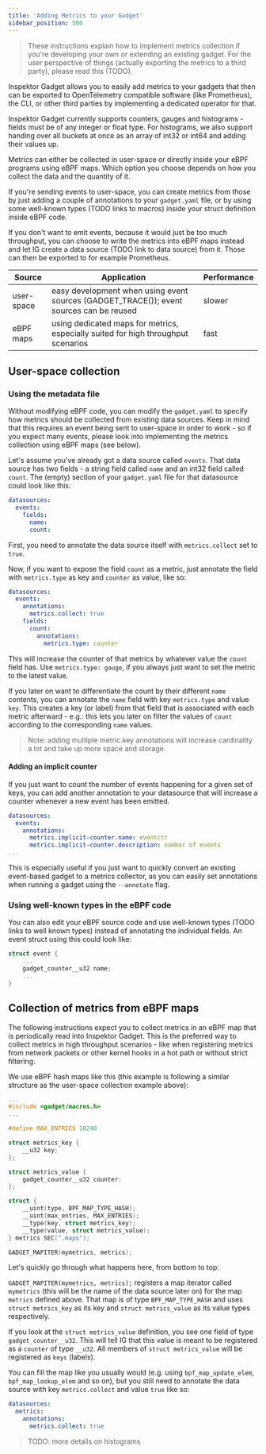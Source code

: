 ```yaml
---
title: 'Adding Metrics to your Gadget'
sidebar_position: 500
---
```


> These instructions explain how to implement metrics collection if you're developing your own or extending an existing
> gadget. For the user perspective of things (actually exporting the metrics to a third party), please read
> this (TODO).

Inspektor Gadget allows you to easily add metrics to your gadgets that then can be exported to OpenTelemetry compatible
software (like Prometheus), the CLI, or other third parties by implementing a dedicated operator for that.

Inspektor Gadget currently supports counters, gauges and histograms - fields must be of any integer or float type. For
histograms, we also support handing over all buckets at once as an array of int32 or int64 and adding their values up.

Metrics can either be collected in user-space or directly inside your eBPF programs using eBPF maps. Which option you
choose depends on how you collect the data and the quantity of it.

If you're sending events to user-space, you can create metrics from those by just adding a couple of annotations to your
`gadget.yaml` file, or by using some well-known types (TODO links to macros) inside your struct definition inside eBPF code.

If you don't want to emit events, because it would just be too much throughput, you can choose to write the metrics into
eBPF maps instead and let IG create a data source (TODO link to data source) from it. Those can then be
exported to for example Prometheus.

| Source     | Application                                                                             | Performance |
| ---------- | --------------------------------------------------------------------------------------- | ----------- |
| user-space | easy development when using event sources (GADGET_TRACE()); event sources can be reused | slower      |
| eBPF maps  | using dedicated maps for metrics, especially suited for high throughput scenarios       | fast        |

## User-space collection

### Using the metadata file

Without modifying eBPF code, you can modify the `gadget.yaml` to specify how metrics should be collected from existing
data sources. Keep in mind that this requires an event being sent to user-space in order to work - so if you expect
many events, please look into implementing the metrics collection using eBPF maps (see below).

Let's assume you've already got a data source called `events`. That data source has two fields - a string field called
`name` and an int32 field called `count`. The (empty) section of your `gadget.yaml` file for that datasource could look
like this:

```yaml
datasources:
  events:
    fields:
      name:
      count:
```

First, you need to annotate the data source itself with `metrics.collect` set to `true`.

Now, if you want to expose the field `count` as a metric, just annotate the field with `metrics.type` as key and `counter`
as value, like so:

```yaml
datasources:
  events:
    annotations:
      metrics.collect: true
    fields:
      count:
        annotations:
          metrics.type: counter
```

This will increase the counter of that metrics by whatever value the `count` field has. Use `metrics.type: gauge`, if
you always just want to set the metric to the latest value.

If you later on want to differentiate the count by their different `name` contents, you can annotate the `name` field
with key `metrics.type` and value `key`. This creates a key (or label) from that field that is associated with each
metric afterward - e.g.: this lets you later on filter the values of `count` according to the corresponding `name`
values.

> Note: adding multiple metric.key annotations will increase cardinality a lot and take up more space and storage.

#### Adding an implicit counter

If you just want to count the number of events happening for a given set of keys, you can add another annotation to your
datasource that will increase a counter whenever a new event has been emitted.

```yaml
datasources:
  events:
    annotations:
      metrics.implicit-counter.name: eventctr
      metrics.implicit-counter.description: number of events
...
```

This is especially useful if you just want to quickly convert an existing event-based gadget to a metrics collector, as
you can easily set annotations when running a gadget using the `--annotate` flag.

### Using well-known types in the eBPF code

You can also edit your eBPF source code and use well-known types (TODO links to well known types) instead of annotating
the individual fields. An event struct using this could look like:

```c
struct event {
	...
	gadget_counter__u32 name;
	...
}
```

## Collection of metrics from eBPF maps

The following instructions expect you to collect metrics in an eBPF map that is periodically read into Inspektor Gadget.
This is the preferred way to collect metrics in high throughput scenarios - like when registering metrics from network
packets or other kernel hooks in a hot path or without strict filtering.

We use eBPF hash maps like this (this example is following a similar structure as the user-space collection example
above):

```c
...
#include <gadget/macros.h>
...

#define MAX_ENTRIES 10240

struct metrics_key {
	__u32 key;
};

struct metrics_value {
	gadget_counter__u32 counter;
};

struct {
	__uint(type, BPF_MAP_TYPE_HASH);
	__uint(max_entries, MAX_ENTRIES);
	__type(key, struct metrics_key);
	__type(value, struct metrics_value);
} metrics SEC(".maps");

GADGET_MAPITER(mymetrics, metrics);
```

Let's quickly go through what happens here, from bottom to top:

`GADGET_MAPITER(mymetrics, metrics);` registers a map iterator called `mymetrics` (this will be the name of the
data source later on) for the map `metrics` defined above. That map is of type `BPF_MAP_TYPE_HASH` and uses
`struct metrics_key` as its key and `struct metrics_value` as its value types respectively.

If you look at the `struct metrics_value` definition, you see one field of type `gadget_counter__u32`. This will tell
IG that this value is meant to be registered as a `counter` of type `__u32`. All members of `struct metrics_value` will
be registered as `keys` (labels).

You can fill the map like you usually would (e.g. using `bpf_map_update_elem`, `bpf_map_lookup_elem` and so on), but
you still need to annotate the data source with key `metrics.collect` and value `true` like so:

```yaml
datasources:
  metrics:
    annotations:
      metrics.collect: true
```

> TODO: more details on histograms
